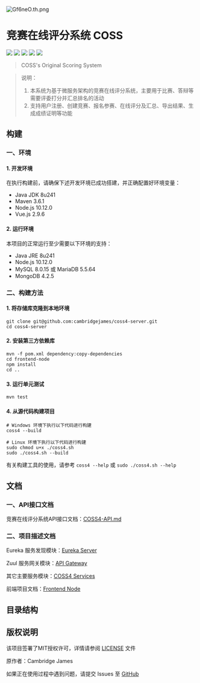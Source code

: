 ![Gf6neO.th.png](https://s1.ax1x.com/2020/04/08/Gf6neO.th.png)
# 竞赛在线评分系统 COSS

![](https://img.shields.io/github/languages/code-size/cambridgejames/coss4-server)
![](https://img.shields.io/github/issues/cambridgejames/coss4-server)
![](https://img.shields.io/github/downloads/cambridgejames/coss4-server/total)
![](https://img.shields.io/github/v/tag/cambridgejames/coss4-server)
![](https://img.shields.io/github/license/cambridgejames/coss4-server)

> COSS's Original Scoring System

> 说明：
>
> 1. 本系统为基于微服务架构的竞赛在线评分系统，主要用于比赛、答辩等需要评委打分并汇总排名的活动
> 2. 支持用户注册、创建竞赛、报名参赛、在线评分及汇总、导出结果、生成成绩证明等功能

## 构建

### 一、环境

#### 1. 开发环境

在执行构建前，请确保下述开发环境已成功搭建，并正确配置好环境变量：

- Java JDK 8u241
- Maven 3.6.1
- Node.js 10.12.0
- Vue.js 2.9.6

#### 2. 运行环境

本项目的正常运行至少需要以下环境的支持：

- Java JRE 8u241
- Node.js 10.12.0
- MySQL 8.0.15 或 MariaDB 5.5.64
- MongoDB 4.2.5

### 二、构建方法

#### 1. 将存储库克隆到本地环境
```
git clone git@github.com:cambridgejames/coss4-server.git
cd coss4-server
```

#### 2. 安装第三方依赖库
```
mvn -f pom.xml dependency:copy-dependencies
cd frontend-node
npm install
cd ..
```

#### 3. 运行单元测试
```
mvn test
```
   
#### 4. 从源代码构建项目
```
# Windows 环境下执行以下代码进行构建
coss4 --build

# Linux 环境下执行以下代码进行构建
sudo chmod u+x ./coss4.sh
sudo ./coss4.sh --build
```

有关构建工具的使用，请参考 `coss4 --help` 或 `sudo ./coss4.sh --help`

## 文档

### 一、API接口文档

竞赛在线评分系统API接口文档：[COSS4-API.md](./COSS4-API.md)

### 二、项目描述文档

Eureka 服务发现模块：[Eureka Server](./eureka-server/README.md)

Zuul 服务网关模块：[API Gateway](./coss4-api-gateway/README.md)

其它主要服务模块：[COSS4 Services](./coss4-services/README.md)

前端项目文档：[Frontend Node](./frontend-node/README.md)

## 目录结构

## 版权说明

该项目签署了MIT授权许可，详情请参阅 [LICENSE](./LICENSE) 文件

原作者：Cambridge James

如果正在使用过程中遇到问题，请提交 Issues 至 [GitHub](https://github.com/cambridgejames/coss4-server/issues)
